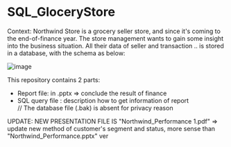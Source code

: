 # SQL_GloceryStore

Context: Northwind Store is a grocery seller store, and since it's coming to the end-of-finance year.
The store management wants to gain some insight into the business situation. 
All their data of seller and transaction .. is stored in a database, with the schema as below:

![image](https://github.com/16042022/SQL_GloceryStore/assets/103804572/f0e73030-97f6-4c16-903c-316b2889f996)

This repository contains 2 parts:
- Report file: in .pptx => conclude the result of finance
- SQL query file : description how to get information of report  
// The database file (.bak) is absent for privacy reason

UPDATE:
NEW PRESENTATION FILE IS "Northwind_Performance 1.pdf" => update new method of customer's segment and status, more sense than "Northwind_Performance.pptx" ver
